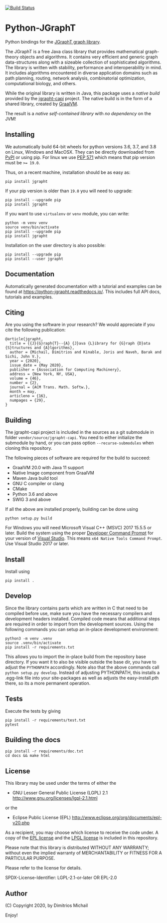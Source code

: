 [![Build Status](https://travis-ci.org/d-michail/python-jgrapht.svg?branch=master)](https://travis-ci.org/d-michail/python-jgrapht)

# Python-JGraphT

Python bindings for the  [JGraphT graph library](https://jgrapht.org/).

The JGraphT is a free Java class library that provides mathematical graph-theory objects and algorithms. It
contains very efficient and generic graph data-structures along with a sizeable collection of sophisticated
algorithms. The library is written with stability, performance and interoperability in mind. It includes
algorithms encountered in diverse application domains such as  path planning, routing, network analysis,
combinatorial optimization, computational biology, and others.

While the original library is written in Java, this package uses a *native build* provided by
the [jgrapht-capi](https://github.com/jgrapht/jgrapht-capi) project. The native build is in the form of a 
shared library, created by [GraalVM](https://www.graalvm.org/).

The result is a *native self-contained library* with *no dependency* on the JVM!

## Installing

We automatically build 64-bit wheels for python versions 3.6, 3.7, and 3.8 on Linux,
Windows and MacOSX. They can be directly downloaded from [PyPI](https://pypi.org/project/jgrapht/)
or using pip.
For linux we use [PEP 571](https://www.python.org/dev/peps/pep-0571/)
which means that pip version must be `>= 19.0`.

Thus, on a recent machine, installation should be as easy as:

```
pip install jgrapht
```

If your pip version is older than `19.0` you will need to upgrade: 

```
pip install --upgrade pip
pip install jgrapht
```

If you want to use `virtualenv` or `venv` module, you can write:

```
python -m venv venv
source venv/bin/activate
pip install --upgrade pip
pip install jgrapht
```

Installation on the user directory is also possible:

```
pip install --upgrade pip
pip install --user jgrapht
```

## Documentation 

Automatically generated documentation with a tutorial and examples can be found at 
<https://python-jgrapht.readthedocs.io/>. This includes full API docs, tutorials and examples.

## Citing

Are you using the software in your research? We would appreciate if you cite the following publication:

```
@article{jgrapht,
  title = {{J}{G}raph{T}--{A} {J}ava {L}ibrary for {G}raph {D}ata {S}tructures and {A}lgorithms},
  author = {Michail, Dimitrios and Kinable, Joris and Naveh, Barak and Sichi, John V.},
  year = {2020},
  issue_date = {May 2020},
  publisher = {Association for Computing Machinery},
  address = {New York, NY, USA},
  volume = {46},
  number = {2},
  journal = {ACM Trans. Math. Softw.},
  month = may,
  articleno = {16},
  numpages = {29},
}
```

## Building

The jgrapht-capi project is included in the sources as a git submodule in folder `vendor/source/jgrapht-capi`.
You need to either initialize the submodule by hand, or you can pass option `--recurse-submodules` when 
cloning this repository.

The following pieces of software are required for the build to succeed:

 * GraalVM 20.0 with Java 11 support
 * Native Image component from GraalVM
 * Maven Java build tool
 * GNU C compiler or clang
 * CMake 
 * Python 3.6 and above
 * SWIG 3 and above

If all the above are installed properly, building can be done using

```
python setup.py build
```

For Windows you will need Microsoft Visual C++ (MSVC) 2017 15.5.5 or later. Build the
system using the proper
[Developer Command Prompt](https://docs.microsoft.com/en-us/cpp/build/building-on-the-command-line?view=vs-2019#developer_command_prompt_shortcuts)
for your version of [Visual Studio](https://visualstudio.microsoft.com/vs/). This means
`x64 Native Tools Command Prompt`. Use Visual Studio 2017 or later.

## Install

Install using 

```
pip install .
```

## Develop

Since the library contains parts which are written in C that need to be compiled before use, make sure you have 
the necessary compilers and development headers installed. Compiled code means that additional steps are required
in order to import from the development sources. Using the following commands you can setup an in-place development 
environment:

```
python3 -m venv .venv
source .venv/bin/activate
pip install -r requirements.txt
```

This allows you to import the in-place build from the repository base directory. If you want it to 
also be visible outside the base dir, you have to adjust the `PYTHONPATH` accordingly.
Note also that the above commands call `python setup.py develop`. Instead of adjusting PYTHONPATH, this installs
a .egg-link file into your site-packages as well as adjusts the easy-install.pth there, so its a more permanent
operation.

## Tests

Execute the tests by giving

```
pip install -r requirements/test.txt
pytest
```

## Building the docs

```
pip install -r requirements/doc.txt
cd docs && make html
```

## License

This library may be used under the terms of either the

 * GNU Lesser General Public License (LGPL) 2.1
   http://www.gnu.org/licenses/lgpl-2.1.html

or the

 * Eclipse Public License (EPL)
   http://www.eclipse.org/org/documents/epl-v20.php

As a recipient, you may choose which license to receive the code under.
A copy of the [EPL license](license-EPL.txt) and the [LPGL license](license-LGPL.txt) is included in this repository.

Please note that this library is distributed WITHOUT ANY WARRANTY; without even the implied warranty of MERCHANTABILITY or FITNESS FOR A PARTICULAR PURPOSE.

Please refer to the license for details.

SPDX-License-Identifier: LGPL-2.1-or-later OR EPL-2.0

## Author

(C) Copyright 2020, by Dimitrios Michail


Enjoy!
